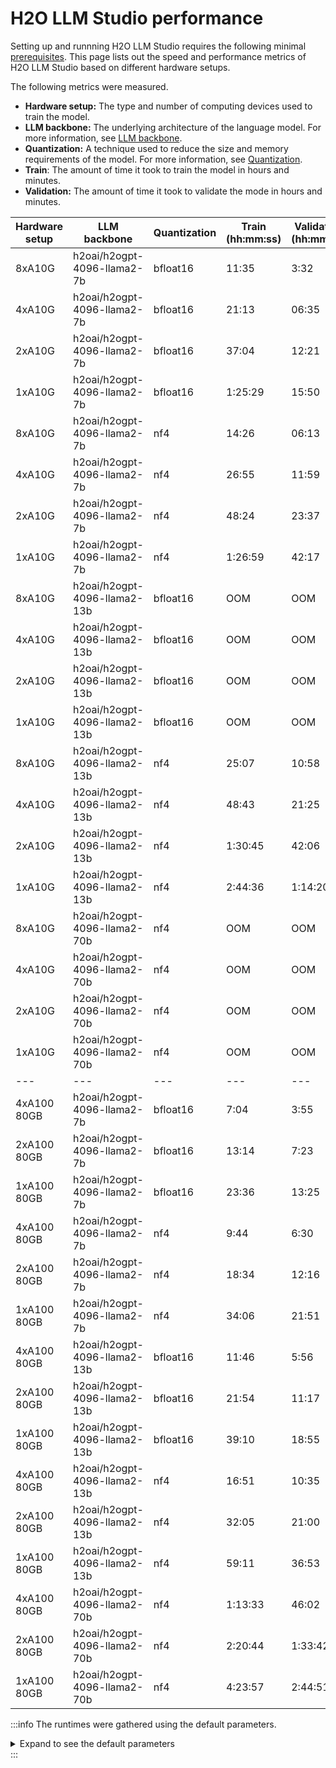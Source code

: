 # H2O LLM Studio performance

Setting up and runnning H2O LLM Studio requires the following minimal [prerequisites](set-up-llm-studio.md#prerequisites). This page lists out the speed and performance metrics of H2O LLM Studio based on different hardware setups.

The following metrics were measured. 

- **Hardware setup:** The type and number of computing devices used to train the model.
- **LLM backbone:** The underlying architecture of the language model. For more information, see [LLM backbone](concepts.md#llm-backbone).
- **Quantization:** A technique used to reduce the size and memory requirements of the model. For more information, see [Quantization](concepts.md#quantization).
- **Train**: The amount of time it took to train the model in hours and minutes.
- **Validation:** The amount of time it took to validate the mode in hours and minutes. 

| Hardware setup | LLM backbone | Quantization | Train (hh:mm:ss)| Validation (hh:mm:ss) |
|---|---|---|---|---|
| 8xA10G | h2oai/h2ogpt-4096-llama2-7b | bfloat16 | 11:35 | 3:32 |
| 4xA10G | h2oai/h2ogpt-4096-llama2-7b | bfloat16 | 21:13 | 06:35 |
| 2xA10G | h2oai/h2ogpt-4096-llama2-7b | bfloat16 | 37:04 | 12:21 |
| 1xA10G | h2oai/h2ogpt-4096-llama2-7b | bfloat16 | 1:25:29 | 15:50 |
| 8xA10G | h2oai/h2ogpt-4096-llama2-7b | nf4 | 14:26 | 06:13 |
| 4xA10G | h2oai/h2ogpt-4096-llama2-7b | nf4 | 26:55 | 11:59 |
| 2xA10G | h2oai/h2ogpt-4096-llama2-7b | nf4 | 48:24 | 23:37 |
| 1xA10G | h2oai/h2ogpt-4096-llama2-7b | nf4 | 1:26:59 | 42:17 |
| 8xA10G | h2oai/h2ogpt-4096-llama2-13b | bfloat16 | OOM | OOM |
| 4xA10G | h2oai/h2ogpt-4096-llama2-13b | bfloat16 | OOM | OOM |
| 2xA10G | h2oai/h2ogpt-4096-llama2-13b | bfloat16 | OOM | OOM |
| 1xA10G | h2oai/h2ogpt-4096-llama2-13b | bfloat16 | OOM | OOM |
| 8xA10G | h2oai/h2ogpt-4096-llama2-13b | nf4 | 25:07 | 10:58 |
| 4xA10G | h2oai/h2ogpt-4096-llama2-13b | nf4 | 48:43 | 21:25 |
| 2xA10G | h2oai/h2ogpt-4096-llama2-13b | nf4 | 1:30:45 | 42:06 |
| 1xA10G | h2oai/h2ogpt-4096-llama2-13b | nf4 | 2:44:36 | 1:14:20 |
| 8xA10G | h2oai/h2ogpt-4096-llama2-70b | nf4 | OOM | OOM |
| 4xA10G | h2oai/h2ogpt-4096-llama2-70b | nf4 | OOM | OOM |
| 2xA10G | h2oai/h2ogpt-4096-llama2-70b | nf4 | OOM | OOM |
| 1xA10G | h2oai/h2ogpt-4096-llama2-70b | nf4 | OOM | OOM |
|---|---|---|---|---|
| 4xA100 80GB | h2oai/h2ogpt-4096-llama2-7b | bfloat16 | 7:04 | 3:55 |
| 2xA100 80GB | h2oai/h2ogpt-4096-llama2-7b | bfloat16 | 13:14 | 7:23 |
| 1xA100 80GB | h2oai/h2ogpt-4096-llama2-7b | bfloat16 | 23:36 | 13:25 |
| 4xA100 80GB | h2oai/h2ogpt-4096-llama2-7b | nf4 | 9:44 | 6:30 |
| 2xA100 80GB | h2oai/h2ogpt-4096-llama2-7b | nf4 | 18:34 | 12:16 |
| 1xA100 80GB | h2oai/h2ogpt-4096-llama2-7b | nf4 | 34:06 | 21:51 |
| 4xA100 80GB | h2oai/h2ogpt-4096-llama2-13b | bfloat16 | 11:46 | 5:56 |
| 2xA100 80GB | h2oai/h2ogpt-4096-llama2-13b | bfloat16 | 21:54 | 11:17 |
| 1xA100 80GB | h2oai/h2ogpt-4096-llama2-13b | bfloat16 | 39:10 | 18:55 |
| 4xA100 80GB | h2oai/h2ogpt-4096-llama2-13b | nf4 | 16:51 | 10:35 |
| 2xA100 80GB | h2oai/h2ogpt-4096-llama2-13b | nf4 | 32:05 | 21:00 |
| 1xA100 80GB | h2oai/h2ogpt-4096-llama2-13b | nf4 | 59:11 | 36:53 |
| 4xA100 80GB | h2oai/h2ogpt-4096-llama2-70b | nf4 | 1:13:33 | 46:02 |
| 2xA100 80GB | h2oai/h2ogpt-4096-llama2-70b | nf4 | 2:20:44 | 1:33:42 |
| 1xA100 80GB | h2oai/h2ogpt-4096-llama2-70b | nf4 | 4:23:57 | 2:44:51 |

:::info
The runtimes were gathered using the default parameters. 

<details>
<summary>Expand to see the default parameters</summary>

```
architecture:
    backbone_dtype: int4
    force_embedding_gradients: false
    gradient_checkpointing: true
    intermediate_dropout: 0.0
    pretrained: true
    pretrained_weights: ''
augmentation:
    random_parent_probability: 0.0
    skip_parent_probability: 0.0
    token_mask_probability: 0.0
dataset:
    add_eos_token_to_answer: true
    add_eos_token_to_prompt: true
    add_eos_token_to_system: true
    answer_column: output
    chatbot_author: H2O.ai
    chatbot_name: h2oGPT
    data_sample: 1.0
    data_sample_choice:
    - Train
    - Validation
    limit_chained_samples: false
    mask_prompt_labels: true
    parent_id_column: None
    personalize: false
    prompt_column:
    - instruction
    system_column: None
    text_answer_separator: <|answer|>
    text_prompt_start: <|prompt|>
    text_system_start: <|system|>
    train_dataframe: /data/user/oasst/train_full.pq
    validation_dataframe: None
    validation_size: 0.01
    validation_strategy: automatic
environment:
    compile_model: false
    find_unused_parameters: false
    gpus:
    - '0'
    - '1'
    - '2'
    - '3'
    - '4'
    - '5'
    - '6'
    - '7'
    huggingface_branch: main
    mixed_precision: true
    number_of_workers: 8
    seed: -1
    trust_remote_code: true
    use_fsdp: false
experiment_name: default-8-a10g
llm_backbone: h2oai/h2ogpt-4096-llama2-7b
logging:
    logger: None
    neptune_project: ''
output_directory: /output/...
prediction:
    batch_size_inference: 0
    do_sample: false
    max_length_inference: 256
    metric: BLEU
    metric_gpt_model: gpt-3.5-turbo-0301
    metric_gpt_template: general
    min_length_inference: 2
    num_beams: 1
    num_history: 4
    repetition_penalty: 1.2
    stop_tokens: ''
    temperature: 0.3
    top_k: 0
    top_p: 1.0
problem_type: text_causal_language_modeling
tokenizer:
    add_prefix_space: false
    add_prompt_answer_tokens: false
    max_length: 512
    max_length_answer: 256
    max_length_prompt: 256
    padding_quantile: 1.0
    use_fast: true
training:
    batch_size: 2
    differential_learning_rate: 1.0e-05
    differential_learning_rate_layers: []
    drop_last_batch: true
    epochs: 1
    evaluate_before_training: false
    evaluation_epochs: 1.0
    grad_accumulation: 1
    gradient_clip: 0.0
    learning_rate: 0.0001
    lora: true
    lora_alpha: 16
    lora_dropout: 0.05
    lora_r: 4
    lora_target_modules: ''
    loss_function: TokenAveragedCrossEntropy
    optimizer: AdamW
    save_best_checkpoint: false
    schedule: Cosine
    train_validation_data: false
    warmup_epochs: 0.0
    weight_decay: 0.0
```
</details>
:::